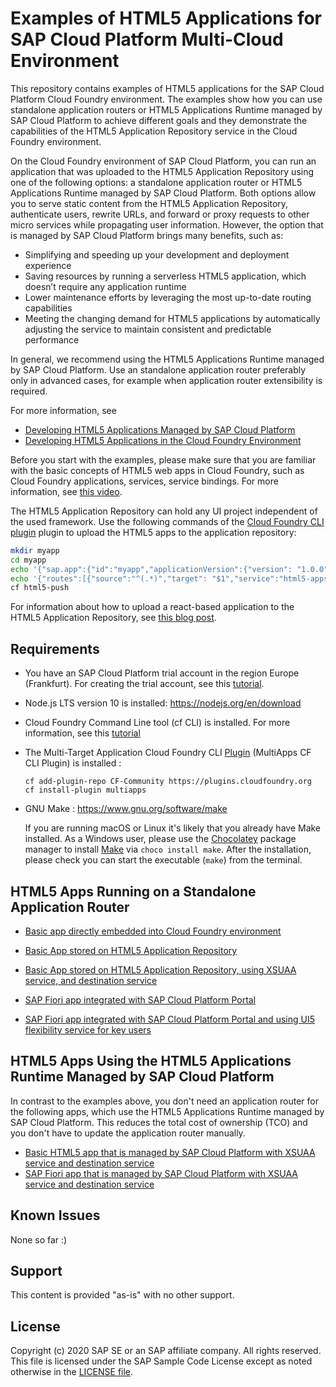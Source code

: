 # Examples of HTML5 Applications for SAP Cloud Platform Multi-Cloud Environment 

This repository contains examples of HTML5 applications for the SAP Cloud Platform Cloud Foundry environment. The examples show how you can use standalone application routers or HTML5 Applications Runtime managed by SAP Cloud Platform to achieve different goals and they demonstrate the capabilities of the HTML5 Application Repository service in the Cloud Foundry environment.

On the Cloud Foundry environment of SAP Cloud Platform, you can run an application that was uploaded to the HTML5 Application Repository using one of the following options: a standalone application router or HTML5 Applications Runtime managed by SAP Cloud Platform. Both options allow you to serve static content from the HTML5 Application Repository, authenticate users, rewrite URLs, and forward or proxy requests to other micro services while propagating user information. However, the option that is managed by SAP Cloud Platform brings many benefits, such as:
- Simplifying and speeding up your development and deployment experience
- Saving resources by running a serverless HTML5 application, which doesn’t require any application runtime
- Lower maintenance efforts by leveraging the most up-to-date routing capabilities
- Meeting the changing demand for HTML5 applications by automatically adjusting the service to maintain consistent and predictable performance

In general, we recommend using the HTML5 Applications Runtime managed by SAP Cloud Platform. Use an standalone application router preferably only in advanced cases, for example when application router extensibility is required.

For more information, see 
- [Developing HTML5 Applications Managed by SAP Cloud Platform](https://help.sap.com/viewer/ad4b9f0b14b0458cad9bd27bf435637d/Cloud/en-US/c1b9d6facfc942e3bca664ae06387e9b.html)
- [Developing HTML5 Applications in the Cloud Foundry Environment](https://help.sap.com/viewer/65de2977205c403bbc107264b8eccf4b/Cloud/en-US/11d77aa154f64c2e83cc9652a78bb985.html)

Before you start with the examples, please make sure that you are familiar with the basic concepts of HTML5 web apps in Cloud Foundry, such as Cloud Foundry applications, services, service bindings. For more information, see [this video](https://www.youtube.com/watch?v=emnl-y9btdU).

The HTML5 Application Repository can hold any UI project independent of the used framework. Use the following commands of the [Cloud Foundry CLI plugin](https://sap.github.io/cf-html5-apps-repo-cli-plugin/) plugin to upload the HTML5 apps to the application repository:

```bash
mkdir myapp
cd myapp
echo '{"sap.app":{"id":"myapp","applicationVersion":{"version": "1.0.0"}}}' > manifest.json
echo '{"routes":[{"source":"^(.*)","target": "$1","service":"html5-apps-repo-rt"}]}' > xs-app.json
cf html5-push
```

For information about how to upload a react-based application to the HTML5 Application Repository, see [this blog post](https://blogs.sap.com/2019/06/03/cloudfoundryfun-5-play-asteroids-powered-by-react-secured-by-sap-cloud-platform/).

## Requirements
- You have an SAP Cloud Platform trial account in the region Europe (Frankfurt). For creating the trial account, see this [tutorial](https://developers.sap.com/tutorials/hcp-create-trial-account.html).
- Node.js LTS version 10 is installed: <https://nodejs.org/en/download>
- Cloud Foundry Command Line tool (cf CLI)  is installed. For more information, see this [tutorial](https://developers.sap.com/tutorials/cp-cf-download-cli.html)
- The Multi-Target Application Cloud Foundry CLI [Plugin](https://github.com/cloudfoundry-incubator/multiapps-cli-plugin) (MultiApps CF CLI Plugin) is installed : 
    ```
    cf add-plugin-repo CF-Community https://plugins.cloudfoundry.org
    cf install-plugin multiapps
    ```
- GNU Make : <https://www.gnu.org/software/make>

    If you are running macOS or Linux it's likely that you already have Make installed. As a Windows user, please use the [Chocolatey](https://chocolatey.org/) package manager to install [Make](https://chocolatey.org/packages/make) via `choco install make`. After the installation, please check you can start the executable (`make`) from the terminal.


## HTML5 Apps Running on a Standalone Application Router

- [Basic app directly embedded into Cloud Foundry environment](standalone-approuter-html5-local-dir/)

- [Basic App stored on HTML5 Application Repository](standalone-approuter-html5-runtime)

- [Basic App stored on HTML5 Application Repository, using  XSUAA service, and destination service](standalone-approuter-html5-runtime-mta-hello-world)

- [SAP Fiori app integrated with SAP Cloud Platform Portal](standalone-portal-mta)

- [SAP Fiori app integrated with SAP Cloud Platform Portal  and  using UI5 flexibility service for key users](standalone-portal-keyuser-mta)


## HTML5 Apps Using the HTML5 Applications Runtime Managed by SAP Cloud Platform

In contrast to the examples above, you don't need an application router for the following apps, which use the HTML5 Applications Runtime managed by SAP Cloud Platform. This reduces the total cost of ownership (TCO) and you don't have to update the application router manually. 

- [Basic HTML5 app that is managed by SAP Cloud Platform with XSUAA service and destination service](managed-html5-runtime-basic-mta)
- [SAP Fiori app that is managed by SAP Cloud Platform with XSUAA service and destination service](managed-html5-runtime-fiori-mta)


## Known Issues
None so far :)

## Support
This content is provided "as-is" with no other support.

## License
Copyright (c) 2020 SAP SE or an SAP affiliate company. All rights reserved.
This file is licensed under the SAP Sample Code License except as noted otherwise in the [LICENSE file](LICENSE).
